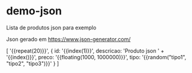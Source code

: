# demo-json
Lista de produtos json para exemplo

Json gerado em https://www.json-generator.com/

[
  '{{repeat(20)}}',
  {
  id: '{{index(1)}}',
  descricao: 'Produto json ' + '{{index()}}',
  preco: '{{floating(1000, 1000000)}}',
  tipo: '{{random("tipo1", "tipo2", "tipo3")}}'
  }
]
